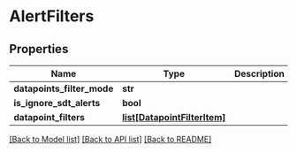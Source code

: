 # AlertFilters

## Properties
Name | Type | Description | Notes
------------ | ------------- | ------------- | -------------
**datapoints_filter_mode** | **str** |  | [optional] 
**is_ignore_sdt_alerts** | **bool** |  | [optional] 
**datapoint_filters** | [**list[DatapointFilterItem]**](DatapointFilterItem.md) |  | [optional] 

[[Back to Model list]](../README.md#documentation-for-models) [[Back to API list]](../README.md#documentation-for-api-endpoints) [[Back to README]](../README.md)

